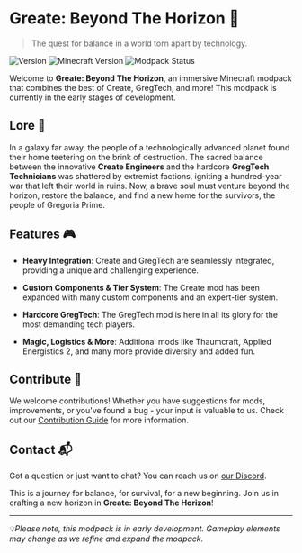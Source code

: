 # Greate: Beyond The Horizon 🚀
> The quest for balance in a world torn apart by technology.

![Version](https://img.shields.io/badge/version-0.0.2-blue.svg?cacheSeconds=2592000)
![Minecraft Version](https://img.shields.io/badge/MC-1.20.1-green)
![Modpack Status](https://img.shields.io/badge/status-early%20development-red)

Welcome to **Greate: Beyond The Horizon**, an immersive Minecraft modpack that combines the best of Create, GregTech, and more! This modpack is currently in the early stages of development.

## Lore 📜

In a galaxy far away, the people of a technologically advanced planet found their home teetering on the brink of destruction. The sacred balance between the innovative **Create Engineers** and the hardcore **GregTech Technicians** was shattered by extremist factions, igniting a hundred-year war that left their world in ruins. Now, a brave soul must venture beyond the horizon, restore the balance, and find a new home for the survivors, the people of Gregoria Prime.

## Features 🎮

* **Heavy Integration**: Create and GregTech are seamlessly integrated, providing a unique and challenging experience.

* **Custom Components & Tier System**: The Create mod has been expanded with many custom components and an expert-tier system.

* **Hardcore GregTech**: The GregTech mod is here in all its glory for the most demanding tech players.

* **Magic, Logistics & More**: Additional mods like Thaumcraft, Applied Energistics 2, and many more provide diversity and added fun.

## Contribute 👥

We welcome contributions! Whether you have suggestions for mods, improvements, or you've found a bug - your input is valuable to us. Check out our [Contribution Guide](CONTRIBUTING.md) for more information.

## Contact 📬

Got a question or just want to chat? You can reach us on [our Discord](https://discord.gg/C5N8tKN9).

This is a journey for balance, for survival, for a new beginning. Join us in crafting a new horizon in **Greate: Beyond The Horizon**!

---

💡*Please note, this modpack is in early development. Gameplay elements may change as we refine and expand the modpack.*
